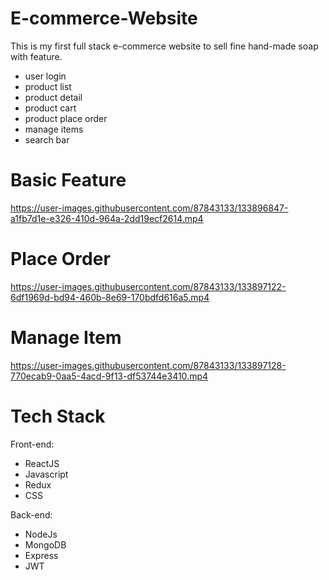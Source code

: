 # E-commerce-Website
This is my first full stack e-commerce website to sell fine hand-made soap with feature.
- user login
- product list
- product detail 
- product cart
- product place order
- manage items
- search bar

# Basic Feature
https://user-images.githubusercontent.com/87843133/133896847-a1fb7d1e-e326-410d-964a-2dd19ecf2614.mp4

# Place Order
https://user-images.githubusercontent.com/87843133/133897122-6df1969d-bd94-460b-8e69-170bdfd616a5.mp4

# Manage Item
https://user-images.githubusercontent.com/87843133/133897128-770ecab9-0aa5-4acd-9f13-df53744e3410.mp4

# Tech Stack
Front-end:
  - ReactJS
  - Javascript
  - Redux
  - CSS

Back-end:
  - NodeJs
  - MongoDB
  - Express
  - JWT
